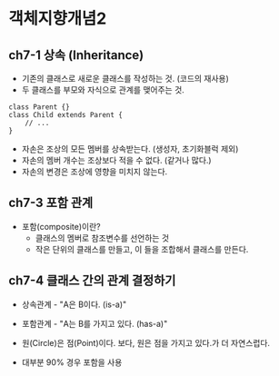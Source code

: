 # 객체지향개념2
## ch7-1 상속 (Inheritance)
- 기존의 클래스로 새로운 클래스를 작성하는 것. (코드의 재사용)
- 두 클래스를 부모와 자식으로 관계를 맺어주는 것.
```
class Parent {}
class Child extends Parent {
    // ...
}
```
- 자손은 조상의 모든 멤버를 상속받는다. (생성자, 초기화블럭 제외)
- 자손의 멤버 개수는 조상보다 적을 수 없다. (같거나 많다.)
- 자손의 변경은 조상에 영향을 미치지 않는다.

## ch7-3 포함 관계
- 포함(composite)이란?
  - 클래스의 멤버로 참조변수를 선언하는 것
  - 작은 단위의 클래스를 만들고, 이 들을 조합해서 클래스를 만든다.

## ch7-4 클래스 간의 관계 결정하기
- 상속관계 - "A은 B이다. (is-a)"
- 포함관계 - "A는 B를 가지고 있다. (has-a)"

- 원(Circle)은 점(Point)이다. 보다, 원은 점을 가지고 있다.가 더 자연스럽다.
- 대부분 90% 경우 포함을 사용